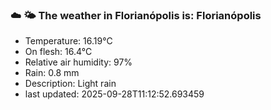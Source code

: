 ### ☁️ 🌤️  The weather in Florianópolis is: Florianópolis

- Temperature: 16.19°C
- On flesh: 16.4°C
- Relative air humidity: 97%
- Rain: 0.8 mm
- Description: Light rain
- last updated: 2025-09-28T11:12:52.693459
